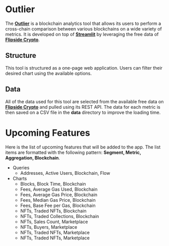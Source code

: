 # Outlier

The **[Outlier](https://outlier.streamlit.app)** is a blockchain analytics tool that allows its users to perform a cross-chain comparison between various blockchains on a wide variety of metrics. It is developed on top of **[Streamlit](https://streamlit.io)** by leveraging the free data of **[Flipside Crypto](https://flipsidecrypto.xyz)**.

## Structure

This tool is structured as a one-page web application. Users can filter their desired chart using the available options.

## Data

All of the data used for this tool are selected from the available free data on **[Flipside Crypto](https://flipsidecrypto.xyz)** and pulled using its REST API. The data for each metric is then saved on a CSV file in the **data** directory to improve the loading time.

# Upcoming Features
Here is the list of upcoming features that will be added to the app. The list items are formatted with the following pattern: **Segment, Metric, Aggregation, Blockchain**.
- Queries
  - Addresses, Active Users, Blockchain, Flow
- Charts
  - Blocks, Block Time, Blockchain
  - Fees, Average Gas Used, Blockchain
  - Fees, Average Gas Price, Blockchain
  - Fees, Median Gas Price, Blockchain
  - Fees, Base Fee per Gas, Blockchain
  - NFTs, Traded NFTs, Blockchain
  - NFTs, Traded Collections, Blockchain
  - NFTs, Sales Count, Marketplace
  - NFTs, Buyers, Marketplace
  - NFTs, Traded NFTs, Marketplace
  - NFTs, Traded NFTs, Marketplace
